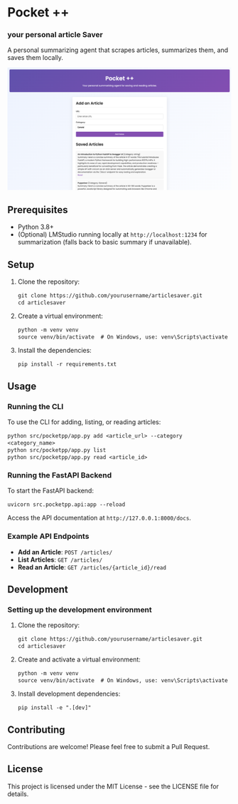 # Pocket ++

### your personal article Saver

A personal summarizing agent that scrapes articles, summarizes them, and saves them locally.

![Screenshot](ss.png)

## Prerequisites

- Python 3.8+
- (Optional) LMStudio running locally at `http://localhost:1234` for summarization (falls back to basic summary if unavailable).

## Setup

1. Clone the repository:

   ```
   git clone https://github.com/yourusername/articlesaver.git
   cd articlesaver
   ```

2. Create a virtual environment:

   ```
   python -m venv venv
   source venv/bin/activate  # On Windows, use: venv\Scripts\activate
   ```

3. Install the dependencies:
   ```
   pip install -r requirements.txt
   ```

## Usage

### Running the CLI

To use the CLI for adding, listing, or reading articles:

```
python src/pocketpp/app.py add <article_url> --category <category_name>
python src/pocketpp/app.py list
python src/pocketpp/app.py read <article_id>
```

### Running the FastAPI Backend

To start the FastAPI backend:

```
uvicorn src.pocketpp.api:app --reload
```

Access the API documentation at `http://127.0.0.1:8000/docs`.

### Example API Endpoints

- **Add an Article**: `POST /articles/`
- **List Articles**: `GET /articles/`
- **Read an Article**: `GET /articles/{article_id}/read`

## Development

### Setting up the development environment

1. Clone the repository:

   ```
   git clone https://github.com/yourusername/articlesaver.git
   cd articlesaver
   ```

2. Create and activate a virtual environment:

   ```
   python -m venv venv
   source venv/bin/activate  # On Windows, use: venv\Scripts\activate
   ```

3. Install development dependencies:
   ```
   pip install -e ".[dev]"
   ```

## Contributing

Contributions are welcome! Please feel free to submit a Pull Request.

## License

This project is licensed under the MIT License - see the LICENSE file for details.
